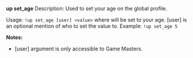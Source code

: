 **up set_age**
Description: Used to set your age on the global profile.

Usage: `!up set_age [user] <value>` where <value> will be set to your age. [user] is an optional mention of who to set the value to.
Example: `!up set_age 5`

**Notes:**
 - [user] argument is only accessible to Game Masters.
